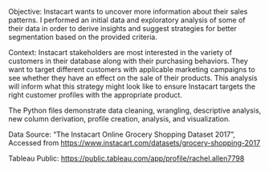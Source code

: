 Objective: Instacart wants to uncover more information about their sales patterns. I performed an initial data and exploratory analysis of some of their data in order to derive insights and suggest strategies for better segmentation based on the provided criteria. 

Context: Instacart stakeholders are most interested in the variety of customers in their database along with their purchasing behaviors. They want to target different customers with applicable marketing campaigns to see whether they have an effect on the sale of their products. This analysis will inform what this strategy might look like to ensure Instacart targets the right customer profiles with the appropriate product.

The Python files demonstrate data cleaning, wrangling, descriptive analysis, new column derivation, profile creation, analysis, and visualization.

Data Source:  “The Instacart Online Grocery Shopping Dataset 2017”, Accessed from https://www.instacart.com/datasets/grocery-shopping-2017 

Tableau Public: https://public.tableau.com/app/profile/rachel.allen7798
